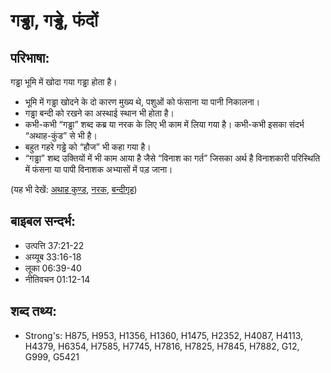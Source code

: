 # गड्ढा, गड्ढे, फंदों #

## परिभाषा: ##

गड्ढा भूमि में खोदा गया गड्ढा होता है।

* भूमि में गड्ढा खोदने के दो कारण मुख्य थे, पशुओं को फंसाना या पानी निकालना।
* गड्ढा बन्दी को रखने का अस्थाई स्थान भी होता है।
* कभी-कभी “गड्ढा” शब्द कब्र या नरक के लिए भी काम में लिया गया है। कभी-कभी इसका संदर्भ “अथाह-कुंड” से भी है।
* बहुत गहरे गड्ढे को “हौज” भी कहा गया है।
* “गड्ढा” शब्द उक्तियों में भी काम आया है जैसे “विनाश का गर्त” जिसका अर्थ है विनाशकारी परिस्थिति में फंसना या पापी विनाशक अभ्यासों में पड़ जाना।

(यह भी देखें: [अथाह कुण्ड](../abyss.md), [नरक](../hell.md), [बन्दीगृह](../prison.md))

## बाइबल सन्दर्भ: ##

* उत्पत्ति 37:21-22
* अय्यूब 33:16-18
* लूका 06:39-40
* नीतिवचन 01:12-14

## शब्द तथ्य: ##

* Strong's: H875, H953, H1356, H1360, H1475, H2352, H4087, H4113, H4379, H6354, H7585, H7745, H7816, H7825, H7845, H7882, G12, G999, G5421

